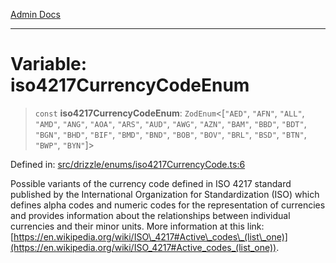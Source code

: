 [Admin Docs](/)

***

# Variable: iso4217CurrencyCodeEnum

> `const` **iso4217CurrencyCodeEnum**: `ZodEnum`\<\[`"AED"`, `"AFN"`, `"ALL"`, `"AMD"`, `"ANG"`, `"AOA"`, `"ARS"`, `"AUD"`, `"AWG"`, `"AZN"`, `"BAM"`, `"BBD"`, `"BDT"`, `"BGN"`, `"BHD"`, `"BIF"`, `"BMD"`, `"BND"`, `"BOB"`, `"BOV"`, `"BRL"`, `"BSD"`, `"BTN"`, `"BWP"`, `"BYN"`\]\>

Defined in: [src/drizzle/enums/iso4217CurrencyCode.ts:6](https://github.com/PurnenduMIshra129th/talawa-api/blob/86f70716c91247c1756c784fed3bccb85b1ded8e/src/drizzle/enums/iso4217CurrencyCode.ts#L6)

Possible variants of the currency code defined in ISO 4217 standard published by the International Organization for Standardization (ISO) which defines alpha codes and numeric codes for the representation of currencies and provides information about the relationships between individual currencies and their minor units. More information at this link: [https://en.wikipedia.org/wiki/ISO\_4217#Active\_codes\_(list\_one)](https://en.wikipedia.org/wiki/ISO_4217#Active_codes_(list_one)).
